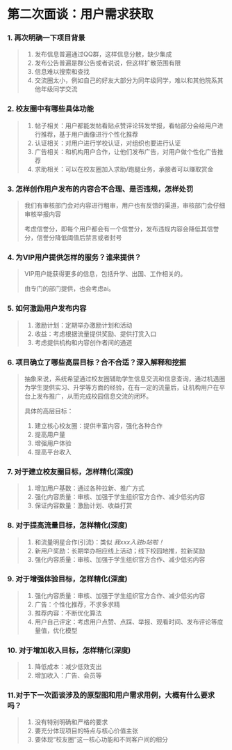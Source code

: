 # 第二次面谈：用户需求获取

### 1. 再次明确一下项目背景

>1. 发布信息普遍通过QQ群，这样信息分散，缺少集成
>2. 发布公告普遍是群公告或者说说，但这样扩散范围有限
>3. 信息难以搜索和查找
>4. 交流圈太小，例如自己的好友大部分为同年级同学，难以和其他院系其他年级同学交流

### 2. 校友圈中有哪些具体功能

>1. 帖子相关：用户都能发帖看贴点赞评论转发举报，看帖部分会给用户进行推荐，基于用户画像进行个性化推荐
>2. 认证相关：对用户进行学校认证，对组织也要进行认证
>3. 广告相关：和机构用户合作，让他们发布广告，对用户做个性化广告推荐
>4. 求助相关：可以在校友圈加入求助/跑腿业务，承接者可以赚取赏金

### 3. 怎样创作用户发布的内容合不合理、是否违规，怎样处罚

>我们有审核部门会对内容进行粗审，用户也有反馈的渠道，审核部门会仔细审核举报内容
>
>
>
>考虑信誉分，即每个用户都会有一个信誉分，发布违规内容会降低其信誉分，信誉分降低阈值后禁言或者封号
>

### 4. 为VIP用户提供怎样的服务？谁来提供？

>VIP用户能获得更多的信息，包括升学、出国、工作相关的。
>
>由专门的部门提供，也会考虑ai。

### 5. 如何激励用户发布内容

>1. 激励计划：定期举办激励计划和活动
>2. 收益：考虑根据流量提供奖励、提供打赏入口
>3. 考虑提供机构和内容创作者间的通道
>

### 6. 项目确立了哪些高层目标？合不合适？深入解释和挖掘

>抽象来说，系统希望通过校友圈辅助学生信息交流和信息查询，通过机遇圈为学生提供实习、升学等方面的经验，在有一定的流量后，让机构用户在平台上发布推广，从而完成校园信息交流的闭环。
>
>具体的高层目标：
>
>1. 建立核心校友圈：提供丰富内容，强化各种合作
>2. 提高用户量
>3. 增强用户体验
>4. 提高平台收入

### 7. 对于建立校友圈目标，怎样精化(深度)

>1. 增加用户基数：通过各种拉新、推广方式
>2. 强化内容质量：审核、加强于学生组织官方合作、减少低劣内容
>3. 保证内容数量：激励计划、收益打赏

### 8. 对于提高流量目标，怎样精化(深度)

>1. 和流量明星合作(引流)：类似  *我xxx入驻b站啦！*
>2. 新用户奖励：长期举办相应线上活动；线下校园地推，拉新奖励
>3. 强化内容质量：审核、加强于学生组织官方合作、减少低劣内容

### 9. 对于增强体验目标，怎样精化(深度)

>1. 强化内容质量：审核、加强于学生组织官方合作、减少低劣内容
>2. 广告：个性化推荐，不求多求精
>3. 推荐内容：不断优化算法
>4. 用户自己评定：考虑用户点赞、点踩、举报、观看时间、发布评论等度量值，优化模型

### 10. 对于增加收入目标，怎样精化(深度)

>1. 降低成本：减少低效支出
>2. 增加收入：广告、会员等

### 11.对于下一次面谈涉及的原型图和用户需求用例，大概有什么要求吗？

> 1. 没有特别明确和严格的要求
> 2. 要充分体现项目的特点与核心价值主张
> 3. 要体现“校友圈”这一核心功能和不同客户间的细分

